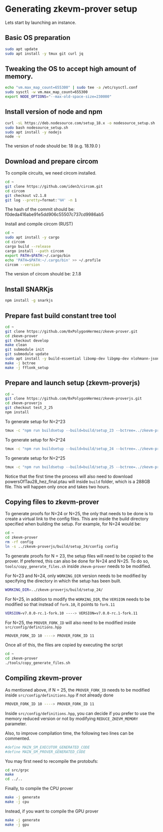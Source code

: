 # Generating zkevm-prover setup

Lets start by launching an instance.

## Basic OS preparation

```bash
sudo apt update
sudo apt install -y tmux git curl jq
```

## Tweaking the OS to accept high amount of memory.

```bash
echo "vm.max_map_count=655300" | sudo tee -a /etc/sysctl.conf
sudo sysctl -w vm.max_map_count=655300
export NODE_OPTIONS="--max-old-space-size=230000"
```

## Install version of node and npm

```bash
curl -sL https://deb.nodesource.com/setup_18.x -o nodesource_setup.sh
sudo bash nodesource_setup.sh
sudo apt install -y nodejs
node -v
```

The version of node should be: 18 (e.g. 18.19.0 )

## Download and prepare circom

To compile circuits, we need circom installed.

```bash
cd ~
git clone https://github.com/iden3/circom.git
cd circom
git checkout v2.1.8
git log --pretty=format:'%H' -n 1
```

The hash of the commit should be: f0deda416abe91e5dd906c55507c737cd9986ab5

Install and compile circom (RUST)

```bash
cd ~
sudo apt install -y cargo
cd circom
cargo build --release
cargo install --path circom
export PATH=$PATH:~/.cargo/bin
echo 'PATH=$PATH:~/.cargo/bin' >> ~/.profile
circom --version
```

The version of circom should be: 2.1.8

## Install SNARKjs

```bash
npm install -g snarkjs
```

## Prepare fast build constant tree tool

```bash
cd ~
git clone https://github.com/0xPolygonHermez/zkevm-prover.git
cd zkevm-prover
git checkout develop
make clean
git submodule init
git submodule update
sudo apt install -y build-essential libomp-dev libgmp-dev nlohmann-json3-dev libpqxx-dev nasm libgrpc++-dev libprotobuf-dev grpc-proto libsodium-dev uuid-dev libsecp256k1-dev
make -j bctree
make -j fflonk_setup
```

## Prepare and launch setup (zkevm-proverjs)

```bash
cd ~
git clone https://github.com/0xPolygonHermez/zkevm-proverjs.git
cd zkevm-proverjs
git checkout test_2_25
npm install
```

To generate setup for N=2^23
```bash
tmux -c "npm run buildsetup --build=build/setup_23 --bctree=../zkevm-prover/build/bctree --fflonksetup=../zkevm-prover/build/fflonkSetup --mode=23"
```

To generate setup for N=2^24
```bash
tmux -c "npm run buildsetup --build=build/setup_24 --bctree=../zkevm-prover/build/bctree --fflonksetup=../zkevm-prover/build/fflonkSetup"
```

To generate setup for N=2^25
```bash
tmux -c "npm run buildsetup --build=build/setup_25 --bctree=../zkevm-prover/build/bctree --fflonksetup=../zkevm-prover/build/fflonkSetup --mode=25"
```

Notice that the first time the process will also need to download powersOfTau28_hez_final.ptau will inside `build` folder, which is a 288GB file. This will happen only once and takes two hours.

## Copying files to zkevm-prover

To generate proofs for N=24 or N=25, the only that needs to be done is to create a virtual link to the config files. This are inside the build directory specified when building the setup. For example, for N=24 would be:

```bash
cd ~
cd zkevm-prover
rm -rf config
ln -s ../zkevm-proverjs/build/setup_24/config config
```

To generate proofs for N = 23, the setup files will need to be copied to the prover. If preferred, this can also be done for N=24 and N=25.
To do so, `tools/copy_generate_files.sh` inside `zkevm-prover` needs to be modified.

For N=23 and N=24, only `WORKING_DIR` version needs to be modified by specifying the directory in which the setup has been built.
```bash
WORKING_DIR=../zkevm-proverjs/build/setup_24/
```

For N=25, in addition to modify the `WORKING_DIR`, the `VERSION` needs to be modified so that instead of `fork.10`, it points to `fork.11`

```bash
VERSION=v7.0.0-rc.1-fork.10 ----> VERSION=v7.0.0-rc.1-fork.11
```

For N=25, the `PROVER_FORK_ID` will also need to be modified inside `src/config/definitions.hpp`
```bash
PROVER_FORK_ID 10 ----> PROVER_FORK_ID 11
```

Once all of this, the files are copied by executing the script

```bash
cd ~
cd zkevm-prover
./tools/copy_generate_files.sh
```

## Compiling zkevm-prover

As mentioned above, if N = 25, the `PROVER_FORK_ID` needs to be modified inside `src/config/definitions.hpp` if not already done
```bash
PROVER_FORK_ID 10 ----> PROVER_FORK_ID 11
```

Inside `src/config/definitions.hpp`, you can decide if you prefer to use the memory reduced version or not by modifying `REDUCE_ZKEVM_MEMORY` parameter.

Also, to improve compilation time, the following two lines can be commented.

```bash
#define MAIN_SM_EXECUTOR_GENERATED_CODE
#define MAIN_SM_PROVER_GENERATED_CODE
```

You may first need to recompile the protobufs:
```sh
cd src/grpc
make
cd ../..
```

Finally, to compile the CPU prover

```bash
make -j generate
make -j cpu
```

Instead, if you want to compile the GPU prover

```bash
make -j generate
make -j gpu
```